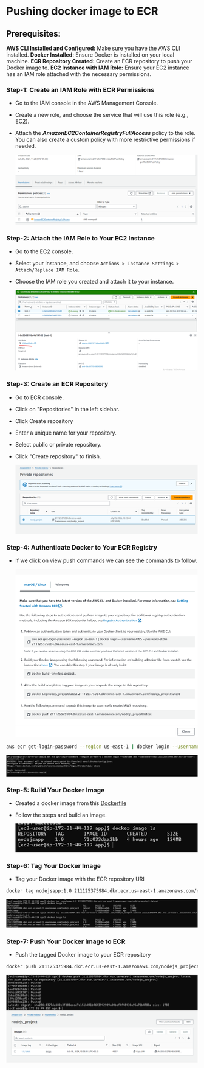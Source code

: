 # Pushing docker image to ECR
## Prerequisites:
**AWS CLI Installed and Configured:** Make sure you have the AWS CLI installed.
**Docker Installed:** Ensure Docker is installed on your local machine.
**ECR Repository Created:** Create an ECR repository to push your Docker image to.
**EC2 Instance with IAM Role:** Ensure your EC2 instance has an IAM role attached with the necessary permissions.

### Step-1: Create an IAM Role with ECR Permissions
* Go to the IAM console in the AWS Management Console.
* Create a new role, and choose the service that will use this role (e.g., EC2).
* Attach the **_AmazonEC2ContainerRegistryFullAccess_** policy to the role. You can also create a custom policy with more restrictive permissions if needed.
  
  ![preview](images/ecr1.png)

### Step-2: Attach the IAM Role to Your EC2 Instance
* Go to the EC2 console.
* Select your instance, and choose `Actions > Instance Settings > Attach/Replace IAM Role`.
* Choose the IAM role you created and attach it to your instance.
  
  ![preview](images/ecr2.png)

### Step-3: Create an ECR Repository
* Go to ECR console.
* Click on "Repositories" in the left sidebar.
* Click Create repository
* Enter a unique name for your repository.
* Select public or private repository.
* Click "Create repository" to finish.
  
  ![preview](images/ecr3.png)

### Step-4: Authenticate Docker to Your ECR Registry
* If we click on view push commands we can see the commands to follow.
  
  ![preview](images/ecr4.png)

```bash
aws ecr get-login-password --region us-east-1 | docker login --username AWS --password-stdin 211125375984.dkr.ecr.us-east-1.amazonaws.com

```
  ![preview](images/ecr5.png)

### Step-5: Build Your Docker Image
* Created a docker image from this [Dockerfile](https://github.com/AWS-DevOps-BasicS/Docker?tab=readme-ov-file#dockerfile)
* Follow the steps and build an image.

  ![preview](images/ecr6.png)

### Step-6: Tag Your Docker Image
* Tag your Docker image with the ECR repository URI
```bash
docker tag nodejsapp:1.0 211125375984.dkr.ecr.us-east-1.amazonaws.com/nodejs_project:latest
```
  ![preview](images/ecr7.png)

### Step-7: Push Your Docker Image to ECR

* Push the tagged Docker image to your ECR repository
```bash
docker push 211125375984.dkr.ecr.us-east-1.amazonaws.com/nodejs_project:latest
```
  ![preview](images/ecr8.png)
  ![preview](images/ecr9.png)